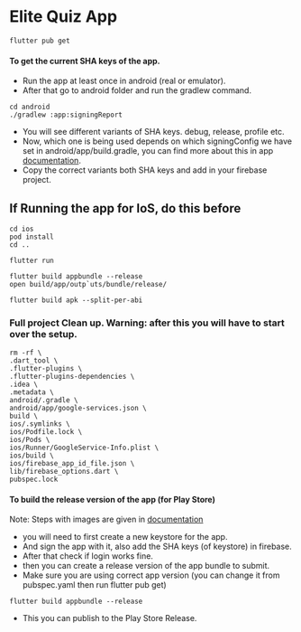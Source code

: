 # Elite Quiz App

```shell Get the packages
flutter pub get
```

#### To get the current SHA keys of the app.

- Run the app at least once in android (real or emulator).
- After that go to android folder and run the gradlew command.

```shell
cd android
./gradlew :app:signingReport
```

- You will see different variants of SHA keys. debug, release, profile etc.
- Now, which one is being used depends on which signingConfig we have set in
  android/app/build.gradle, you can find more about this in
  app [documentation](https://wrteamdev.github.io/Elite_Quiz_Doc/#:~:text=SHA%20keys%20and%20Keystore%20Basics).
- Copy the correct variants both SHA keys and add in your firebase project.

## If Running the app for IoS, do this before

```shell
cd ios
pod install
cd ..
```

```shell Run the app
flutter run
```

```shell Build App Bundle
flutter build appbundle --release
open build/app/outp`uts/bundle/release/
```

```shell Build Apk
flutter build apk --split-per-abi
```

### Full project Clean up. Warning: after this you will have to start over the setup.

```shell
rm -rf \
.dart_tool \
.flutter-plugins \
.flutter-plugins-dependencies \
.idea \
.metadata \
android/.gradle \
android/app/google-services.json \
build \
ios/.symlinks \
ios/Podfile.lock \
ios/Pods \
ios/Runner/GoogleService-Info.plist \
ios/build \
ios/firebase_app_id_file.json \
lib/firebase_options.dart \
pubspec.lock
```

#### To build the release version of the app (for Play Store)

Note: Steps with images are given
in [documentation](https://wrteamdev.github.io/Elite_Quiz_Doc/#:~:text=SHA%20keys%20and%20Keystore%20Basics)

- you will need to first create a new keystore for the app.
- And sign the app with it, also add the SHA keys (of keystore) in firebase.
- After that check if login works fine.
- then you can create a release version of the app bundle to submit.
- Make sure you are using correct app version (you can change it from pubspec.yaml then run flutter
  pub get)

```shell
flutter build appbundle --release
```

- This you can publish to the Play Store Release.